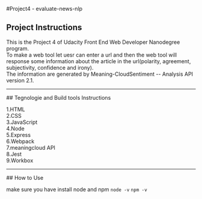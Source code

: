 #Project4 - evaluate-news-nlp

## Project Instructions

This is the Project 4 of Udacity Front End Web Developer Nanodegree program.<br>
To make a web tool let uesr can enter a url and then the web tool will response some information about the article in the url(polarity, agreement, <br>subjectivity, confidence and irony).<br>
The information are generated by Meaning-CloudSentiment -- Analysis API version 2.1.<br>

<hr>
## Tegnologie and Build tools Instructions

1.HTML<br>
2.CSS<br>
3.JavaScript<br>
4.Node<br>
5.Express<br>
6.Webpack<br>
7.meaningcloud API<br>
8.Jest<br>
9.Workbox<br>

<hr>
## How to Use

make sure you have install node and npm
```node -v```
```npm -v```

